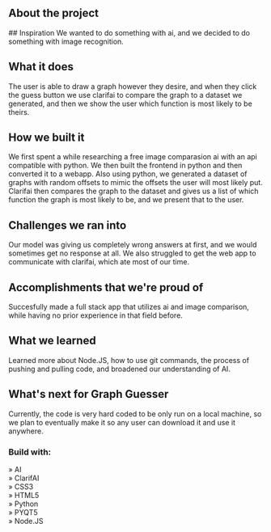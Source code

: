 

<h2>About the project</h2>

<p>
## Inspiration
We wanted to do something with ai, and we decided to do something with image recognition.

## What it does
The user is able to draw a graph however they desire, and when they click the guess button we use clarifai to compare the graph to a dataset we generated, and then we show the user which function is most likely to be theirs.

## How we built it
We first spent a while researching a free image comparasion ai with an api compatible with python. We then built the frontend in python and then converted it to a webapp. Also using python, we generated a dataset of graphs with random offsets to mimic the offsets the user will most likely put. Clarifai then compares the graph to the dataset and gives us a list of which function the graph is most likely to be, and we present that to the user.

## Challenges we ran into
Our model was giving us completely wrong answers at first, and we would sometimes get no response at all. We also struggled to get the web app to communicate with clarifai, which ate most of our time.

## Accomplishments that we're proud of
Succesfully made a full stack app that utilizes ai and image comparison, while having no prior experience in that field before.

## What we learned
Learned more about Node.JS, how to use git commands, the process of pushing and pulling code, and broadened our understanding of AI. 

## What's next for Graph Guesser
Currently, the code is very hard coded to be only run on a local machine, so we plan to eventually make it so any user can download it and use it anywhere.

</p>

<h3>Build with:</h3>

» AI <br>
» ClarifAI <br>
» CSS3 <br>
» HTML5 <br>
» Python <br>
» PYQT5 <br>
» Node.JS

